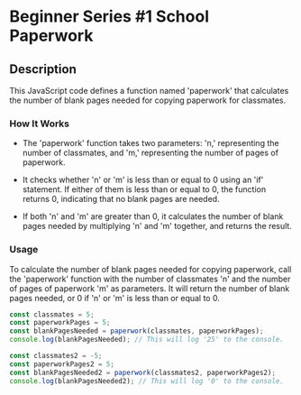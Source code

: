# Beginner Series #1 School Paperwork

## Description

This JavaScript code defines a function named 'paperwork' that calculates the number of blank pages needed for copying paperwork for classmates.

### How It Works

- The 'paperwork' function takes two parameters: 'n,' representing the number of classmates, and 'm,' representing the number of pages of paperwork.

- It checks whether 'n' or 'm' is less than or equal to 0 using an 'if' statement. If either of them is less than or equal to 0, the function returns 0, indicating that no blank pages are needed.

- If both 'n' and 'm' are greater than 0, it calculates the number of blank pages needed by multiplying 'n' and 'm' together, and returns the result.

### Usage

To calculate the number of blank pages needed for copying paperwork, call the 'paperwork' function with the number of classmates 'n' and the number of pages of paperwork 'm' as parameters. It will return the number of blank pages needed, or 0 if 'n' or 'm' is less than or equal to 0.

```javascript
const classmates = 5;
const paperworkPages = 5;
const blankPagesNeeded = paperwork(classmates, paperworkPages);
console.log(blankPagesNeeded); // This will log '25' to the console.

const classmates2 = -5;
const paperworkPages2 = 5;
const blankPagesNeeded2 = paperwork(classmates2, paperworkPages2);
console.log(blankPagesNeeded2); // This will log '0' to the console.
